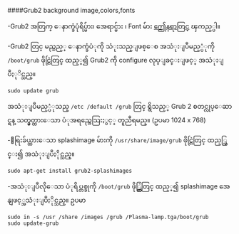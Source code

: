 ####Grub2 background image,colors,fonts

-Grub2 အတြက္ ေနာက္ခံပုံရိပ္မ်ား၊ အေရာင္မ်ား ၊ Font မ်ား [ဤေနရာတြင္](http://ubuntuforums.org/showthread.php?p=10720685#post10720685) ၾကည့္ပါ။

-Grub2 တြင္ မည္သည့္ ေနာက္ခံပံုကို သံုးသည္ျဖစ္ေစ အသံုးျပဳမည့္ပံုကို `/boot/grub` ဖိုင္တြဲတြင္ ထည့္၍ Grub2 ကို configure လုပ္ျခင္းျဖင့္ အသံုးျပဳႏုိင္သည္။

	sudo update grub

အသံုးျပဳမည့္ပံုသည္ `/etc /default /grub` တြင္ ရွိသည့္ Grub 2 စတင္လုပ္ေဆာင္ရန္ သတ္မွတ္ထားေသာ
ပံုအရည္အေသြးႏွင့္ တူညီရမည္။ (ဥပမာ 1024 x 768)

-ေရြးခ်ယ္ထားေသာ splashimage မ်ားကို `/usr/share/image/grub` ဖိုင္တြဲတြင္ ထည့္သြင္း၍ 
  အသံုးျပဳႏိုင္သည္။

	sudo apt-get install grub2-splashimages

-အသံုးျပဳလိုေသာ ပံုရိပ္တစ္ခုကို `/boot/grub` ဖို္င္တြဲတြင္ ထည့္၍ splashimage အေနျဖင့္အသံုးျပဳႏိုင္သည္။ ဥပမာ

	sudo in -s /usr /share /images /grub /Plasma-lamp.tga/boot/grub
	sudo update-grub

